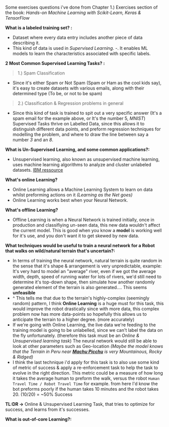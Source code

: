 Some exercises questions i've done from Chapter 1.) Exercises section of the book:
*Hands-on Machine Learning with Scikit-Learn, Keras & TensorFlow*

**What is a labeled training set? :**
- Dataset where every data entry includes another piece of data describing it.
- This kind of data is used in *Supervised Learning*.
-. It enables ML models to learn the characteristics associated with specific labels.

**2 Most Common Supervised Learning Tasks? :**
> 1.) Spam Classification
- Since it's either Spam or Not Spam (Spam or Ham as the cool kids say), it's easy to create datasets with various emails, along with their determined type (To be, or not to be spam)

>2.) Classification & Regression problems in general
- Since this kind of task is trained to spit out a very specific answer (It's a spam email for the example above, or It's the number 5, *MNIST*) Supervised Tasks thrive on Labelled Data, since this allows it to distinguish different data points, and preform regression techniques for modelling the problem, and where to draw the line between say a number *3* and an *8*.

**What is Un-Supervised Learning, and some common applications?:**
- Unsupervised learning, also known as unsupervised machine learning, uses machine learning algorithms to analyze and cluster unlabeled datasets. [IBM ressource](https://www.ibm.com/topics/unsupervised-learning#:~:text=the%20next%20step-,What%20is%20unsupervised%20learning%3F,the%20need%20for%20human%20intervention.) 

**What's online Learning?**
- Online Learning allows a Machine Learning System to learn on data whilst preforming actions on it *(Learning as the Net goes)*
- Online Learning works best when your Neural Network. 

**What's offline Learning?**
- Offline Learning is when a Neural Network is trained initially, once in production and classifiying un-seen data, this new data wouldn't affect the current model. This is good when you know a **model** is working well for it's use, and you don't want it to get skewed by new data.

**What techniques would be useful to train a neural network for a Robot that walks on wild/natural terrain that's uncertain?:**
- In terms of training the neural network, natural terrain is quite random in the sense that it's shape & arrangement is very unpredictable, example: It's very hard to model an "average" river, even if we got the average width, depth, speed of running water for lots of rivers, we'd still need to determine it's top-down shape, then simulate how another randomly generated element of the terrain is also generated.... This seems **unfeasible** 
- ^ This tells me that due to the terrain's highly-complex (seemingly random) pattern, I think **Online Learning** is a huge must for this task, this would improve the robot drastically since with more data, this complex problem now has more data-points so hopefully this allows us to anticipate the terrain to a higher degree. (more accurately)
- If we're going with Online Learning, the live data we're feeding to the training model is going to be unlabelled, since we can't label the data on the fly unfortunately. (therefore this task must be an *Online & Unsupervised learning task*) The neural network would still be able to look at other parameters such as Geo-location *(Maybe the model knows that the Terrain in Peru near [**Machu Picchu**](https://www.peruforless.com/blog/machu-picchu-mountain/) is very Mountainous, Rocky & Ridged)*
- I think the last technique i'd apply for this task is to also use some kind of metric of success & apply a re-enforcement task to help the task to evolve in the right direction. This metric could be a measure of how long it takes the average human to preform the walk, versus the robot `Human Travel Time / Robot Travel Time` for example. from here I'd know the bot preforms poorly if the human takes 10 minutes and the robot takes 20. (10/20) = ~50% Success

**TL:DR ->** Online & Unsupervised Learning Task, that tries to optimize for success, and learns from it's successes.
 

**What is out-of-core Learning?:**




